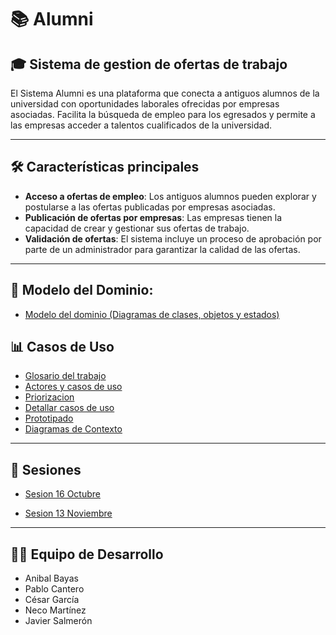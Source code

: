# 📚 Alumni 
## 🎓 Sistema de gestion de ofertas de trabajo
El Sistema Alumni es una plataforma que conecta a antiguos alumnos de la universidad con oportunidades laborales ofrecidas por empresas asociadas. Facilita la búsqueda de empleo para los egresados y permite a las empresas acceder a talentos cualificados de la universidad.

---
## 🛠️ Características principales

- **Acceso a ofertas de empleo**: Los antiguos alumnos pueden explorar y postularse a las ofertas publicadas por empresas asociadas.
- **Publicación de ofertas por empresas**: Las empresas tienen la capacidad de crear y gestionar sus ofertas de trabajo.
- **Validación de ofertas**: El sistema incluye un proceso de aprobación por parte de un administrador para garantizar la calidad de las ofertas.
---

## 🧩 Modelo del Dominio:

- [Modelo del dominio (Diagramas de clases, objetos y estados)](/modelosUML/ModeloDominio/ModeloDominio.md)

## 📊 Casos de Uso
- [Glosario del trabajo](/modelosUML/Glosario.md)
- [Actores y casos de uso](/modelosUML/CasosDeUso/ActoresYCasos.md#actores)
- [Priorizacion](/modelosUML/CasosDeUso/ActoresYCasos.md#2-priorizar-casos-de-uso)
- [Detallar casos de uso](/modelosUML/CasosDeUso/ActoresYCasos.md#3-detallar-casos-de-uso)
- [Prototipado](/modelosUML/CasosDeUso/Prototipado.md)
- [Diagramas de Contexto](/modelosUML/CasosDeUso/ActoresYCasos.md#diagramas-de-contexto)

---

## 📅 Sesiones

- [Sesion 16 Octubre](SesiónConCliente/Sesion16Octubre.md)

- [Sesion 13 Noviembre](SesiónConCliente/Sesion13Noviembre.md)
---

## 👨‍💻 Equipo de Desarrollo

- Anibal Bayas
- Pablo Cantero
- César García
- Neco Martínez
- Javier Salmerón

